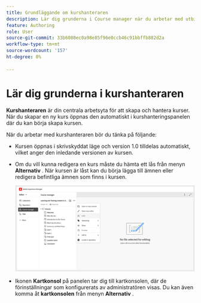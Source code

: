 ```yaml
---
title: Grundläggande om kurshanteraren
description: Lär dig grunderna i Course manager när du arbetar med utbildningsmaterial i Adobe Experience Manager Guides.
feature: Authoring
role: User
source-git-commit: 33b6080ec0a98e85f96e0ccb46c91bbffb882d2a
workflow-type: tm+mt
source-wordcount: '157'
ht-degree: 0%

---
```


# Lär dig grunderna i kurshanteraren

**Kurshanteraren** är din centrala arbetsyta för att skapa och hantera kurser. När du skapar en ny kurs öppnas den automatiskt i kurshanteringspanelen där du kan börja skapa kursen.

När du arbetar med kurshanteraren bör du tänka på följande:

- Kursen öppnas i skrivskyddat läge och version 1.0 tilldelas automatiskt, vilket anger den inledande versionen av kursen.
- Om du vill kunna redigera en kurs måste du hämta ett lås från menyn **Alternativ** . När kursen är låst kan du börja lägga till ämnen eller redigera befintliga ämnen som finns i kursen.

  ![](assets/course-manager-lock-course.png)
- Ikonen **Kartkonsol** på panelen tar dig till kartkonsolen, där de förinställningar som konfigurerats av administratören visas. Du kan även komma åt **kartkonsolen** från menyn **Alternativ** .